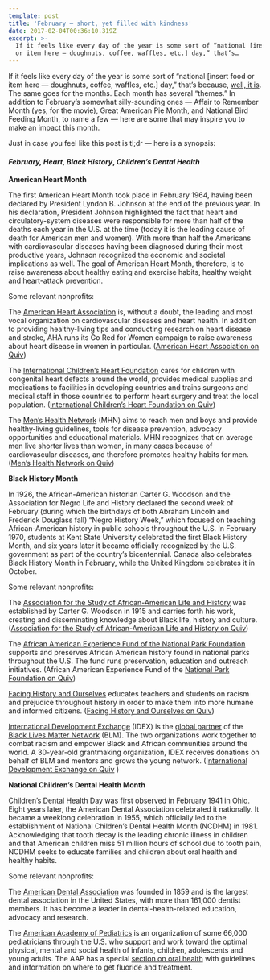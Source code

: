 ```yaml
---
template: post
title: 'February — short, yet filled with kindness'
date: 2017-02-04T00:36:10.319Z
excerpt: >-
  If it feels like every day of the year is some sort of “national [insert food
  or item here — doughnuts, coffee, waffles, etc.] day,” that’s…
---
```

If it feels like every day of the year is some sort of “national \[insert food or item here — doughnuts, coffee, waffles, etc.\] day,” that’s because, [well, it is](http://www.nationaldaycalendar.com/february/). The same goes for the months. Each month has several “themes.” In addition to February’s somewhat silly-sounding ones — Affair to Remember Month (yes, for the movie), Great American Pie Month, and National Bird Feeding Month, to name a few — here are some that may inspire you to make an impact this month.

Just in case you feel like this post is tl;dr — here is a synopsis:

#### ***February, Heart, Black*** ***History***, ***Children’s Dental Health***

**American Heart Month**

The first American Heart Month took place in February 1964, having been declared by President Lyndon B. Johnson at the end of the previous year. In his declaration, President Johnson highlighted the fact that heart and circulatory-system diseases were responsible for more than half of the deaths each year in the U.S. at the time (today it is the leading cause of death for American men and women). With more than half the Americans with cardiovascular diseases having been diagnosed during their most productive years, Johnson recognized the economic and societal implications as well. The goal of American Heart Month, therefore, is to raise awareness about healthy eating and exercise habits, healthy weight and heart-attack prevention.

Some relevant nonprofits:

The [American Heart Association](http://www.heart.org/) is, without a doubt, the leading and most vocal organization on cardiovascular diseases and heart health. In addition to providing healthy-living tips and conducting research on heart disease and stroke, AHA runs its Go Red for Women campaign to raise awareness about heart disease in women in particular. ([American Heart Association on Quiv](https://quiv.com/charity_funds/american-heart-association-inc))

The [International Children’s Heart Foundation](http://www.babyheart.org) cares for children with congenital heart defects around the world, provides medical supplies and medications to facilities in developing countries and trains surgeons and medical staff in those countries to perform heart surgery and treat the local population. ([International Children’s Heart Foundation on Quiv](https://quiv.com/charity_funds/international-childrens-heart-foundation))

The [Men’s Health Network](http://www.menshealthnetwork.org) (MHN) aims to reach men and boys and provide healthy-living guidelines, tools for disease prevention, advocacy opportunities and educational materials. MHN recognizes that on average men live shorter lives than women, in many cases because of cardiovascular diseases, and therefore promotes healthy habits for men. ([Men’s Health Network on Quiv](https://quiv.com/charity_funds/mens-health-network))

**Black History Month**

In 1926, the African-American historian Carter G. Woodson and the Association for Negro Life and History declared the second week of February (during which the birthdays of both Abraham Lincoln and Frederick Douglass fall) “Negro History Week,” which focused on teaching African-American history in public schools throughout the U.S. In February 1970, students at Kent State University celebrated the first Black History Month, and six years later it became officially recognized by the U.S. government as part of the country’s bicentennial. Canada also celebrates Black History Month in February, while the United Kingdom celebrates it in October.

Some relevant nonprofits:

The [Association for the Study of African-American Life and History](https://asalh100.org) was established by Carter G. Woodson in 1915 and carries forth his work, creating and disseminating knowledge about Black life, history and culture. ([Association for the Study of African-American Life and History on Quiv](https://quiv.com/charity_funds/the-association-for-the-study-of-african-american-life-and-history))

The [African American Experience Fund of the National Park Foundation](http://aaexperience.org) supports and preserves African American history found in national parks throughout the U.S. The fund runs preservation, education and outreach initiatives. (African American Experience Fund of the [National Park Foundation on Quiv](https://quiv.com/charity_funds/national-park-foundation))

[Facing History and Ourselves](https://www.facinghistory.org) educates teachers and students on racism and prejudice throughout history in order to make them into more humane and informed citizens. ([Facing History and Ourselves on Quiv](https://quiv.com/charity_funds/facing-history-and-ourselves-inc))

[International Development Exchange](https://www.idex.org) (IDEX) is the [global partner](https://www.idex.org/blog/2016/09/idex-and-black-lives-matter-announce-global-partnership/) of the [Black Lives Matter Network](http://blacklivesmatter.com) (BLM). The two organizations work together to combat racism and empower Black and African communities around the world. A 30-year-old grantmaking organization, IDEX receives donations on behalf of BLM and mentors and grows the young network. (I[nternational Development Exchange on Quiv](https://quiv.com/charity_funds/international-development-exchange) )

**National Children’s Dental Health Month**

Children’s Dental Health Day was first observed in February 1941 in Ohio. Eight years later, the American Dental Association celebrated it nationally. It became a weeklong celebration in 1955, which officially led to the establishment of National Children’s Dental Health Month (NCDHM) in 1981. Acknowledging that tooth decay is the leading chronic illness in children and that American children miss 51 million hours of school due to tooth pain, NCDHM seeks to educate families and children about oral health and healthy habits.

Some relevant nonprofits:

The [American Dental Association](http://www.ada.org/en) was founded in 1859 and is the largest dental association in the United States, with more than 161,000 dentist members. It has become a leader in dental-health-related education, advocacy and research.

The [American Academy of Pediatrics](https://www.aap.org/en-us/Pages/Default.aspx) is an organization of some 66,000 pediatricians through the U.S. who support and work toward the optimal physical, mental and social health of infants, children, adolescents and young adults. The AAP has a special [section on oral health](http://www2.aap.org/oralhealth/index.html) with guidelines and information on where to get fluoride and treatment.
